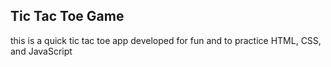 ## Tic Tac Toe Game

this is a quick tic tac toe app developed for fun and to practice HTML, CSS, and JavaScript